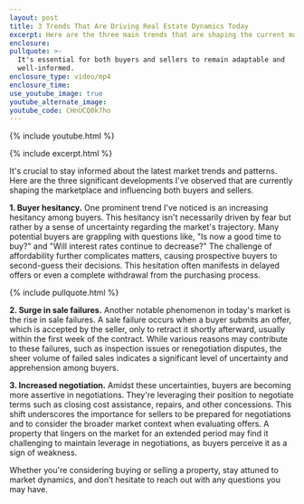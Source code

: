 ```yaml
---
layout: post
title: 3 Trends That Are Driving Real Estate Dynamics Today
excerpt: Here are the three main trends that are shaping the current market.
enclosure:
pullquote: >-
  It's essential for both buyers and sellers to remain adaptable and
  well-informed.
enclosure_type: video/mp4
enclosure_time:
use_youtube_image: true
youtube_alternate_image:
youtube_code: CHnUCQ0k7ho
---
```

{% include youtube.html %}

{% include excerpt.html %}

It's crucial to stay informed about the latest market trends and patterns. Here are the three significant developments I've observed that are currently shaping the marketplace and influencing both buyers and sellers.

**1\. Buyer hesitancy.** One prominent trend I've noticed is an increasing hesitancy among buyers. This hesitancy isn't necessarily driven by fear but rather by a sense of uncertainty regarding the market's trajectory. Many potential buyers are grappling with questions like, "Is now a good time to buy?" and "Will interest rates continue to decrease?" The challenge of affordability further complicates matters, causing prospective buyers to second-guess their decisions. This hesitation often manifests in delayed offers or even a complete withdrawal from the purchasing process.

{% include pullquote.html %}

**2\. Surge in sale failures.** Another notable phenomenon in today's market is the rise in sale failures. A sale failure occurs when a buyer submits an offer, which is accepted by the seller, only to retract it shortly afterward, usually within the first week of the contract. While various reasons may contribute to these failures, such as inspection issues or renegotiation disputes, the sheer volume of failed sales indicates a significant level of uncertainty and apprehension among buyers.

**3\. Increased negotiation.** Amidst these uncertainties, buyers are becoming more assertive in negotiations. They're leveraging their position to negotiate terms such as closing cost assistance, repairs, and other concessions. This shift underscores the importance for sellers to be prepared for negotiations and to consider the broader market context when evaluating offers. A property that lingers on the market for an extended period may find it challenging to maintain leverage in negotiations, as buyers perceive it as a sign of weakness.

Whether you're considering buying or selling a property, stay attuned to market dynamics, and don’t hesitate to reach out with any questions you may have.

&nbsp;